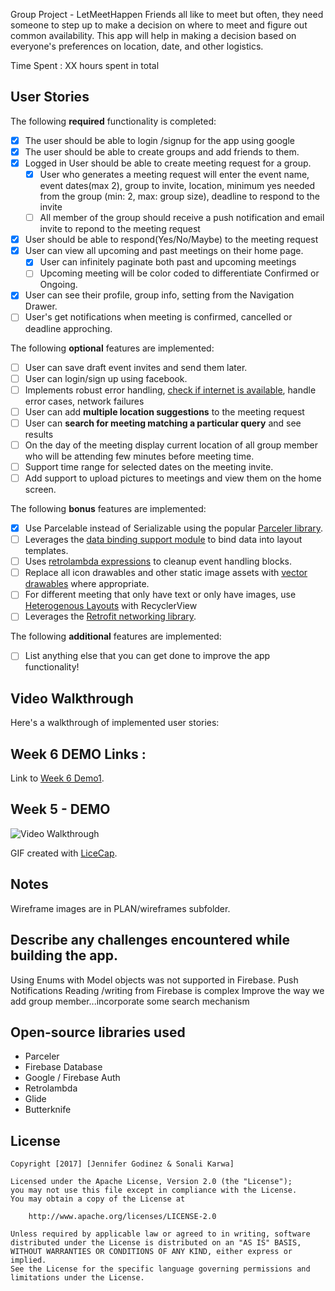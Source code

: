 Group Project - LetMeetHappen
Friends all like to meet but often, they need someone to step up to make a decision on where to meet and figure out common availability. This app will help in making a decision based on everyone's preferences on location, date, and other logistics.

Time Spent : XX hours spent in total

## User Stories

The following **required** functionality is completed:
* [x] The user should be able to login /signup for the app using google
* [x] The user should be able to create groups and add friends to them.  
* [x] Logged in User should be able to create meeting request for a group.
  * [x] User who generates a meeting request will enter the event name, event dates(max 2), group to invite, location, minimum yes needed from the group (min: 2, max: group size), deadline to respond to the invite 
  * [ ] All member of the group should receive a push notification and email invite to repond to the meeting request
* [x] User should be able to respond(Yes/No/Maybe) to the meeting request
* [x] User can view all upcoming and past meetings on their home page.
  * [x] User can infinitely paginate both past and upcoming meetings
  * [ ] Upcoming meeting will be color coded to differentiate Confirmed or Ongoing.
* [x] User can see their profile, group info, setting from the Navigation Drawer.
* [ ] User's get notifications when meeting is confirmed, cancelled or deadline approching.

The following **optional** features are implemented:

* [ ] User can save draft event invites and send them later. 
* [ ] User can login/sign up using facebook.
* [ ] Implements robust error handling, [check if internet is available](http://guides.codepath.com/android/Sending-and-Managing-Network-Requests#checking-for-network-connectivity), handle error cases, network failures
* [ ] User can add **multiple location suggestions** to the meeting request
* [ ] User can **search for meeting matching a particular query** and see results
* [ ] On the day of the meeting display current location of all group member who will be attending few minutes before meeting time.
* [ ] Support time range for selected dates on the meeting invite.
* [ ] Add support to upload pictures to meetings and view them on the home screen.  

The following **bonus** features are implemented:

* [X] Use Parcelable instead of Serializable using the popular [Parceler library](http://guides.codepath.com/android/Using-Parceler).
* [ ] Leverages the [data binding support module](http://guides.codepath.com/android/Applying-Data-Binding-for-Views) to bind data into layout templates.
* [ ] Uses [retrolambda expressions](http://guides.codepath.com/android/Lambda-Expressions) to cleanup event handling blocks. 
* [ ] Replace all icon drawables and other static image assets with [vector drawables](http://guides.codepath.com/android/Drawables#vector-drawables) where appropriate.
* [ ] For different meeting that only have text or only have images, use [Heterogenous Layouts](http://guides.codepath.com/android/Heterogenous-Layouts-inside-RecyclerView) with RecyclerView
* [ ] Leverages the [Retrofit networking library](http://guides.codepath.com/android/Consuming-APIs-with-Retrofit).

The following **additional** features are implemented:

* [ ] List anything else that you can get done to improve the app functionality!


## Video Walkthrough

Here's a walkthrough of implemented user stories:

## Week 6 DEMO Links :
Link to [Week 6 Demo1](https://i.imgur.com/xDnSmW7.gif).
 




## Week 5 -  DEMO

<img src='http://i.imgur.com/gSutrSX.gif' title='Video Walkthrough' width='' alt='Video Walkthrough' />

GIF created with [LiceCap](http://www.cockos.com/licecap/).


## Notes

Wireframe images are in PLAN/wireframes subfolder.

## Describe any challenges encountered while building the app.

Using Enums with  Model objects was not supported in Firebase.
Push Notifications 
Reading /writing from Firebase is complex 
Improve the way we add group member...incorporate some search mechanism




## Open-source libraries used
 
- Parceler 
- Firebase Database 
- Google / Firebase Auth 
- Retrolambda 
- Glide
- Butterknife


## License

    Copyright [2017] [Jennifer Godinez & Sonali Karwa]

    Licensed under the Apache License, Version 2.0 (the "License");
    you may not use this file except in compliance with the License.
    You may obtain a copy of the License at

        http://www.apache.org/licenses/LICENSE-2.0

    Unless required by applicable law or agreed to in writing, software
    distributed under the License is distributed on an "AS IS" BASIS,
    WITHOUT WARRANTIES OR CONDITIONS OF ANY KIND, either express or implied.
    See the License for the specific language governing permissions and
    limitations under the License.

